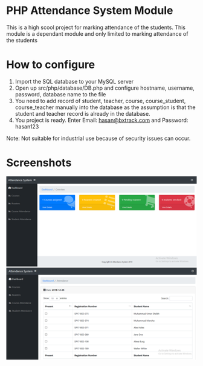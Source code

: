 # PHP Attendance System Module
This is a high scool project for marking attendance of the students. This module is a dependant module and only limited to marking attendance of the students
# How to configure
1. Import the SQL database to your MySQL server
2. Open up src/php/database/DB.php and configure hostname, username, password, database name to the file
3. You need to add record of student, teacher, course, course_student, course_teacher manually into the database as the assumption is that the student and teacher record is already in the database.
4. You project is ready. Enter Email: hasan@bxtrack.com and Password: hasan123

Note: Not suitable for industrial use because of security issues can occur.<br>
# Screenshots<br>
![Screenshot 1](ss1.png)<br>
![Screenshot 2](ss2.png)
